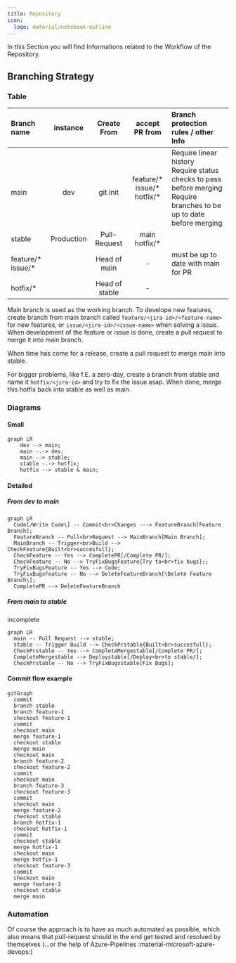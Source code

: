 ```yaml
---
title: Repository
icon:
  logo: material/notebook-outline
---
```


In this Section you will find Informations related to the Workflow of the Repository.

## Branching Strategy

### Table

| Branch name            |  instance  |  Create From   |            accept PR from            | Branch protection rules / other Info                                                                                       |
| :--------------------- | :--------: | :------------: | :----------------------------------: | :------------------------------------------------------------------------------------------------------------------------- |
| <br>main               |  <br>dev   |  <br>git init  | feature/\* <br>issue/\*<br>hotfix/\* | Require linear history<br>Require status checks to pass before merging<br>Require branches to be up to date before merging |
| stable                 | Production |  Pull-Request  |          main<br>hotfix/\*           |                                                                                                                            |
| feature/\*<br>issue/\* |            |  Head of main  |                  -                   | must be up to date with main for PR                                                                                        |
| hotfix/*               |            | Head of stable |                  -                   |

Main branch is used as the working branch. To develope new features, create branch from main branch called `feature/<jira-id>/<feature-name>` for new features, or `issue/<jira-id>/<issue-name>` when solving a issue. When development of the feature or issue is done, create a pull request to merge it into main branch.

When time has come for a release, create a pull request to merge main into stable.

For bigger problems, like f.E. a zero-day, create a branch from stable and name it `hotfix/<jira-id>` and try to fix the issue asap. When done, merge this hotfix back into stable as well as main.

### Diagrams

#### Small

``` mermaid
graph LR
    dev --> main;
    main -.-> dev;
    main --> stable;
    stable -.-> hotfix;
    hotfix --> stable & main;
```

#### Detailed

##### From dev to main

```mermaid
graph LR
  Code[/Write Code\] -- Commit<br>Changes ---> FeatureBranch[Feature Branch];
  FeatureBranch -- Pull<br>Request --> MainBranch[Main Branch];
  MainBranch -- Trigger<br>Build --> CheckFeature{Built<br>succesfull};
  CheckFeature -- Yes --> CompletePR[/Complete PR/];
  CheckFeature -- No --> TryFixBugsFeature{Try to<br>fix bugs};;
  TryFixBugsFeature -- Yes --> Code;
  TryFixBugsFeature -- No --> DeleteFeatureBranch[\Delete Feature Branch\];
  CompletePR --> DeleteFeatureBranch
```

##### From main to stable

incomplete

``` mermaid
graph LR
  main -- Pull Request --> stable;
  stable -- Trigger Build --> CheckPrstable{Built<br>succesfull};
  CheckPrstable -- Yes --> CompleteMergestable[/Complete PR/];
  CompleteMergestable --> Deploystable[/Deploy<br>to stable/];
  CheckPrstable -- No --> TryFixBugsstable[Fix Bugs];
```

#### Commit flow example

``` mermaid
gitGraph
  commit
  branch stable
  branch feature-1
  checkout feature-1
  commit
  checkout main
  merge feature-1
  checkout stable
  merge main
  checkout main
  branch feature-2
  checkout feature-2
  commit
  checkout main
  branch feature-3
  checkout feature-3
  commit
  checkout main
  merge feature-2
  checkout stable
  branch hotfix-1
  checkout hotfix-1
  commit
  checkout stable
  merge hotfix-1
  checkout main
  merge hotfix-1
  checkout feature-3
  commit
  checkout main
  merge feature-3
  checkout stable
  merge main
```

### Automation

Of course the approach is to have as much automated as possible, which also means that pull-request should in the end get tested and resolved by themselves (...or the help of Azure-Pipelines :material-microsoft-azure-devops:)
